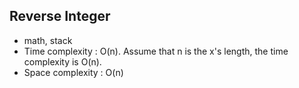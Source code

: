 ## Reverse Integer

* math, stack
* Time complexity : O(n). Assume that n is the x's length, the time complexity is O(n).
* Space complexity : O(n)